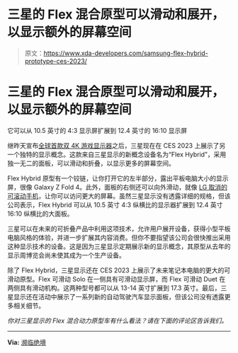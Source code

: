 # 三星的 Flex 混合原型可以滑动和展开，以显示额外的屏幕空间

> 原文：<https://www.xda-developers.com/samsung-flex-hybrid-prototype-ces-2023/>

# 三星的 Flex 混合原型可以滑动和展开，以显示额外的屏幕空间

它可以从 10.5 英寸的 4:3 显示屏扩展到 12.4 英寸的 16:10 显示屏

继昨天宣布[全球首款双 4K 游戏显示器](https://www.xda-developers.com/samsung-monitors-ces-2023/)之后，三星现在在 CES 2023 上展示了另一个独特的显示概念。这款来自三星显示的新概念设备名为“Flex Hybrid”，采用独一无二的面板，可以滑动和折叠，以显示更多的屏幕空间。

Flex Hybrid 原型有一个铰链，让你打开它的左半部分，露出平板电脑大小的显示屏，很像 Galaxy Z Fold 4。此外，面板的右侧还可以向外滑动，就像 [LG 取消的可滚动手机](https://www.xda-developers.com/lg-rollable-hands-on-video/)，让你可以访问更大的屏幕。虽然三星显示没有透露详细的规格，但该公司表示，Flex Hybrid 可以从 10.5 英寸 4:3 纵横比的显示器扩展到 12.4 英寸 16:10 纵横比的大面板。

三星可以在未来的可折叠产品中利用这项技术，允许用户展开设备，获得小型平板电脑风格的体验，并进一步扩展其内容消费。但你不要指望该公司会很快推出采用这种显示技术的设备。这是因为三星显示定期展示新的显示概念，其原型从去年的显示周博览会尚未使其成为一个生产设备。

除了 Flex Hybrid，三星显示还在 CES 2023 上展示了未来笔记本电脑的更大的可滑动原型。Flex 可滑动 Solo 在一侧具有可滑动显示屏，而 Flex 可滑动 Duet 在两侧具有滑动机构。这两种型号都可以从 13-14 英寸扩展到 17.3 英寸。最后，三星显示还在活动中展示了一系列新的自动驾驶汽车显示面板，但该公司没有透露更多相关细节。

*你对三星显示的 Flex 混合动力原型车有什么看法？请在下面的评论区告诉我们。*

* * *

**Via:** [濒临绝境](https://www.theverge.com/2023/1/3/23536788/samsung-display-flex-hybrid-foldable-slidable-ces-2022)